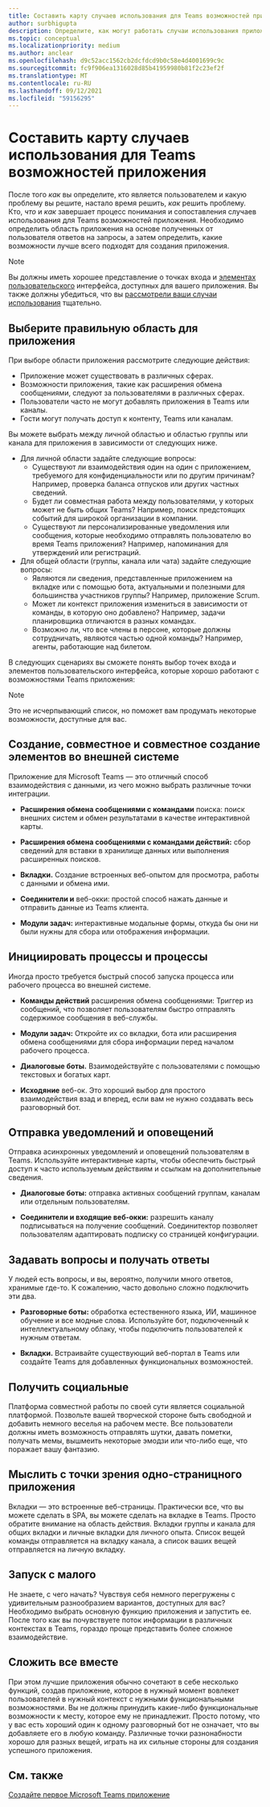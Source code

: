 ```yaml
---
title: Составить карту случаев использования для Teams возможностей приложения
author: surbhigupta
description: Определите, как могут работать случаи использования приложения в Teams работе.
ms.topic: conceptual
ms.localizationpriority: medium
ms.author: anclear
ms.openlocfilehash: d9c52acc1562cb2dcfdcd9b0c58e4d4001699c9c
ms.sourcegitcommit: fc9f906ea1316028d85b41959980b81f2c23ef2f
ms.translationtype: MT
ms.contentlocale: ru-RU
ms.lasthandoff: 09/12/2021
ms.locfileid: "59156295"
---
```

# <a name="map-your-use-cases-to-teams-app-capabilities"></a>Составить карту случаев использования для Teams возможностей приложения

После того *как* вы определите, кто является пользователем и какую проблему вы решите, настало время решить, *как* решить проблему.  Кто, *что* и *как* завершает процесс понимания и сопоставления случаев использования для Teams возможностей приложения.  Необходимо определить область приложения на основе полученных от пользователя ответов на запросы, а затем определить, какие возможности лучше всего подходят для создания приложения.

> [!NOTE]
> Вы должны иметь хорошее представление о точках входа и [элементах пользовательского](../../concepts/extensibility-points.md) интерфейса, доступных для вашего приложения. Вы также должны убедиться, что вы [рассмотрели ваши случаи использования](../../concepts/design/understand-use-cases.md) тщательно.

## <a name="choose-the-correct-scope-for-your-app"></a>Выберите правильную область для приложения

При выборе области приложения рассмотрите следующие действия:

* Приложение может существовать в различных сферах.
* Возможности приложения, такие как расширения обмена сообщениями, следуют за пользователями в различных сферах.
* Пользователи часто не могут добавлять приложения в Teams или каналы.
* Гости могут получать доступ к контенту, Teams или каналам.

Вы можете выбрать между личной областью и областью группы или канала для приложения в зависимости от следующих ниже.

* Для личной области задайте следующие вопросы:
  * Существуют ли взаимодействия один на один с приложением, требуемого для конфиденциальности или по другим причинам? Например, проверка баланса отпусков или других частных сведений.
  * Будет ли совместная работа между пользователями, у которых может не быть общих Teams? Например, поиск предстоящих событий для широкой организации в компании.
  * Существуют ли персонализированные уведомления или сообщения, которые необходимо отправлять пользователю во время Teams приложения? Например, напоминания для утверждений или регистраций.
* Для общей области (группы, канала или чата) задайте следующие вопросы:
  * Являются ли сведения, представленные приложением на вкладке или с помощью бота, актуальными и полезными для большинства участников группы? Например, приложение Scrum.
  * Может ли контекст приложения измениться в зависимости от команды, в которую оно добавлено? Например, задачи планировщика отличаются в разных командах. 
  * Возможно ли, что все члены в персоне, которые должны сотрудничать, являются частью одной команды? Например, агенты, работающие над билетом.

В следующих сценариях вы сможете понять выбор точек входа и элементов пользовательского интерфейса, которые хорошо работают с возможностями Teams приложения:

> [!NOTE]
> Это не исчерпывающий список, но поможет вам продумать некоторые возможности, доступные для вас.

## <a name="create-share-and-collaborate-on-items-in-an-external-system"></a>Создание, совместное и совместное создание элементов во внешней системе

Приложение для Microsoft Teams — это отличный способ взаимодействия с данными, из чего можно выбрать различные точки интеграции.

* **Расширения обмена сообщениями с командами** поиска: поиск внешних систем и обмен результатами в качестве интерактивной карты.

* **Расширения обмена сообщениями с командами действий:** сбор сведений для вставки в хранилище данных или выполнения расширенных поисков.

* **Вкладки.** Создание встроенных веб-опытом для просмотра, работы с данными и обмена ими.

* **Соединители и** веб-окки: простой способ нажать данные и отправить данные из Teams клиента.

* **Модули задач:** интерактивные модальные формы, откуда бы они ни были нужны для сбора или отображения информации.

## <a name="initiate-workflows-and-processes"></a>Инициировать процессы и процессы

Иногда просто требуется быстрый способ запуска процесса или рабочего процесса во внешней системе.

* **Команды действий** расширения обмена сообщениями: Триггер из сообщений, что позволяет пользователям быстро отправлять содержимое сообщения в веб-службы.

* **Модули задач:** Откройте их со вкладки, бота или расширения обмена сообщениями для сбора информации перед началом рабочего процесса.

* **Диалоговые боты.** Взаимодействуйте с пользователями с помощью текстовых и богатых карт.

* **Исходяние** веб-ок. Это хороший выбор для простого взаимодействия взад и вперед, если вам не нужно создавать весь разговорный бот.

## <a name="send-notifications-and-alerts"></a>Отправка уведомлений и оповещений

Отправка асинхронных уведомлений и оповещений пользователям в Teams. Используйте интерактивные карты, чтобы обеспечить быстрый доступ к часто используемым действиям и ссылкам на дополнительные сведения.

* **Диалоговые боты:** отправка активных сообщений группам, каналам или отдельным пользователям.

* **Соединители и входящие веб-окки:** разрешить каналу подписываться на получение сообщений. Соединитектор позволяет пользователям адаптировать подписку со страницей конфигурации.

## <a name="ask-questions-and-get-answers"></a>Задавать вопросы и получать ответы

У людей есть вопросы, и вы, вероятно, получили много ответов, хранимые где-то. К сожалению, часто довольно сложно подключить эти два.

* **Разговорные боты:** обработка естественного языка, ИИ, машинное обучение и все модные слова. Используйте бот, подключенный к интеллектуальному облаку, чтобы подключить пользователей к нужным ответам.

* **Вкладки.** Встраивайте существующий веб-портал в Teams или создайте Teams для добавленных функциональных возможностей.

## <a name="get-social"></a>Получить социальные

Платформа совместной работы по своей сути является социальной платформой. Позвольте вашей творческой стороне быть свободной и добавить немного веселья на рабочем месте. Все пользователи должны иметь возможность отправлять шутки, давать пометки, получать мемы, вышмеить некоторые эмодзи или что-либо еще, что поражает вашу фантазию.

## <a name="think-in-terms-of-a-single-page-app"></a>Мыслить с точки зрения одно-страницного приложения

Вкладки — это встроенные веб-страницы. Практически все, что вы можете сделать в SPA, вы можете сделать на вкладке в Teams. Просто обратите внимание на область действия. Вкладки группы и канала для общих вкладки и личные вкладки для личного опыта. Список вещей команды отправляется на вкладку канала, а список ваших вещей отправляется на личную вкладку.

## <a name="start-small"></a>Запуск с малого

Не знаете, с чего начать? Чувствуя себя немного перегружены с удивительным разнообразием вариантов, доступных для вас? Необходимо выбрать основную функцию приложения и запустить ее. После того как вы почувствуете поток информации в различных контекстах в Teams, гораздо проще представить более сложное взаимодействие.

## <a name="put-it-all-together"></a>Сложить все вместе

При этом лучшие приложения обычно сочетают в себе несколько функций, создав приложение, которое в нужный момент вовлекет пользователей в нужный контекст с нужными функциональными возможностями. Вы не должны принудить какие-либо функциональные возможности к месту, которое ему не принадлежит. Просто потому, что у вас есть хороший один к одному разговорный бот не означает, что вы добавляете его в любую команду. Различные точки разнонабности хорошо для разных вещей, играть на их сильные стороны для создания успешного приложения.

## <a name="see-also"></a>См. также

[Создайте первое Microsoft Teams приложение](~/get-started/code-samples.md#build-your-first-microsoft-teams-app-overview)
